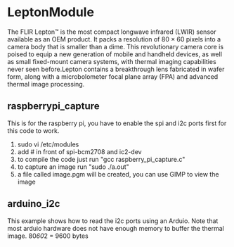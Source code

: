 LeptonModule
============
The FLIR Lepton™ is the most compact longwave infrared (LWIR) sensor available as an OEM product. It packs a resolution of 80 × 60 pixels into a camera body that is smaller than a dime. This revolutionary camera core is poised to equip a new generation of mobile and handheld devices, as well as small fixed-mount camera systems, with thermal imaging capabilities never seen before.Lepton contains a breakthrough lens fabricated in wafer form, along with a microbolometer focal plane array (FPA) and advanced thermal image processing. 


raspberrypi_capture
--------------
This is for the raspberry pi, 
you have to enable the spi and i2c ports first for this code to work. 

1. sudo vi /etc/modules
2. add # in front of spi-bcm2708 and ic2-dev
3. to compile the code just run "gcc raspberry_pi_capture.c"
4. to capture an image run "sudo ./a.out"
5. a file called image.pgm will be created, you can use GIMP to view the image


arduino_i2c
--------------
This example shows how to read the i2c ports using an Arduio. 
Note that most arduio hardware does not have enough memory to buffer the thermal image. 80*60*2 = 9600 bytes
